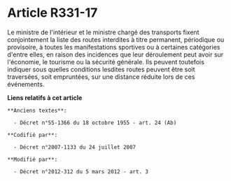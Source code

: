 # Article R331-17

Le  ministre de l'intérieur et le ministre chargé des transports fixent  conjointement la liste des routes interdites à titre
permanent,  périodique ou provisoire, à toutes les manifestations sportives ou à  certaines catégories d'entre elles, en
raison des incidences que leur  déroulement peut avoir sur l'économie, le tourisme ou la sécurité  générale. Ils peuvent
toutefois indiquer sous quelles conditions  lesdites routes peuvent être soit traversées, soit empruntées, sur une  distance
réduite lors de ces événements.

**Liens relatifs à cet article**

	**Anciens textes**:

	  - Décret n°55-1366 du 18 octobre 1955 - art. 24 (Ab)

	**Codifié par**:

	  - Décret n°2007-1133 du 24 juillet 2007

	**Modifié par**:

	  - Décret n°2012-312 du 5 mars 2012 - art. 3
